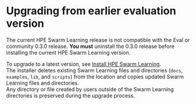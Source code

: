 # <a name="GUID-2E350669-7E5A-47BC-AB15-58AC4CFAD9C1"/> Upgrading from earlier evaluation version
The current HPE Swarm Learning release is not compatible with the Eval or community 0.3.0 release. **You must** uninstall the 0.3.0 release before installing the current HPE Swarm Learning version.

To upgrade to a latest version, see [Install HPE Swarm Learning](Install_HPE_Swarm_Learning.md).
<br>The installer deletes existing Swarm Learning files and directories (`docs`, `examples`, `lib`, and `scripts`) from the location and copies updated Swarm Learning files and directories.
<br>Any directory or file created by users outside of the Swarm Learning directories is preserved during the upgrade process.

